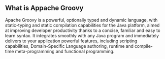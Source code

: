## What is Appache Groovy
<p>Apache Groovy is a powerful, optionally typed and dynamic language, with static-typing and static compilation capabilities for the Java platform, aimed at improving developer productivity thanks to a concise, familiar and easy to learn syntax. It integrates smoothly with any Java program and immediately delivers to your application powerful features, including scripting capabilities, Domain-Specific Language authoring, runtime and compile-time meta-programming and functional programming.</p>
